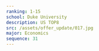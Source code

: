```yaml
---
ranking: 1-15
school: Duke University
description: US TOP8
src: /assets/offer_update/017.jpg
major: Economics
sequence: 31
---
```

